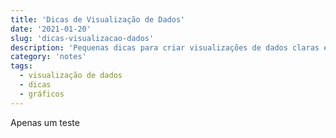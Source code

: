 ```yaml
---
title: 'Dicas de Visualização de Dados'
date: '2021-01-20'
slug: 'dicas-visualizacao-dados'
description: 'Pequenas dicas para criar visualizações de dados claras e impactantes.'
category: 'notes'
tags:
  - visualização de dados
  - dicas
  - gráficos
---
```


Apenas um teste
